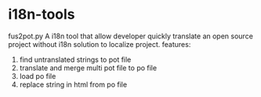 # i18n-tools

fus2pot.py 
A i18n tool that allow developer quickly translate an open source project without i18n solution to localize project.
features:
  1. find untranslated strings to pot file
  2. translate and merge multi pot file to po file
  3. load po file
  4. replace string in html from po file
